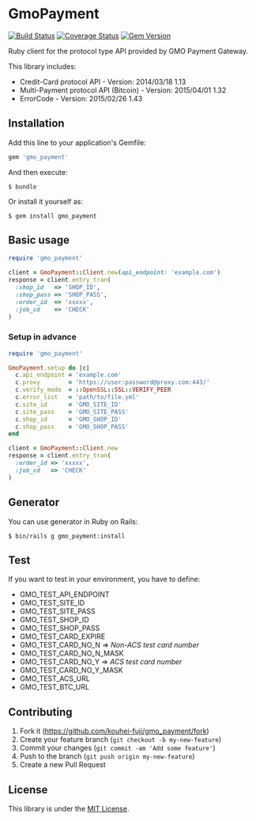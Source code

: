 # GmoPayment

[![Build Status](https://travis-ci.org/kouhei-fuji/gmo_payment.svg?branch=master)](https://travis-ci.org/kouhei-fuji/gmo_payment) [![Coverage Status](https://coveralls.io/repos/kouhei-fuji/gmo_payment/badge.svg?branch=master&service=github)](https://coveralls.io/github/kouhei-fuji/gmo_payment?branch=master) [![Gem Version](https://badge.fury.io/rb/gmo_payment.svg)](https://badge.fury.io/rb/gmo_payment)

Ruby client for the protocol type API provided by GMO Payment Gateway.

This library includes:

- Credit-Card protocol API - Version: 2014/03/18 1.13
- Multi-Payment protocol API (Bitcoin) - Version: 2015/04/01 1.32
- ErrorCode - Version: 2015/02/26 1.43

## Installation

Add this line to your application's Gemfile:

```ruby
gem 'gmo_payment'
```

And then execute:

    $ bundle

Or install it yourself as:

    $ gem install gmo_payment

## Basic usage

```ruby
require 'gmo_payment'

client = GmoPayment::Client.new(api_endpoint: 'example.com')
response = client.entry_tran(
  :shop_id   => 'SHOP_ID',
  :shop_pass => 'SHOP_PASS',
  :order_id  => 'xxxxx',
  :job_cd    => 'CHECK'
)
```

### Setup in advance

```ruby
require 'gmo_payment'

GmoPayment.setup do |c|
  c.api_endpoint = 'example.com'
  c.proxy        = 'https://user:password@proxy.com:443/'
  c.verify_mode  = ::OpenSSL::SSL::VERIFY_PEER
  c.error_list   = 'path/to/file.yml'
  c.site_id      = 'GMO_SITE_ID'
  c.site_pass    = 'GMO_SITE_PASS'
  c.shop_id      = 'GMO_SHOP_ID'
  c.shop_pass    = 'GMO_SHOP_PASS'
end

client = GmoPayment::Client.new
response = client.entry_tran(
  :order_id => 'xxxxx',
  :job_cd   => 'CHECK'
)
```

## Generator

You can use generator in Ruby on Rails:

    $ bin/rails g gmo_payment:install

## Test

If you want to test in your environment, you have to define:

- GMO_TEST_API_ENDPOINT
- GMO_TEST_SITE_ID
- GMO_TEST_SITE_PASS
- GMO_TEST_SHOP_ID
- GMO_TEST_SHOP_PASS
- GMO_TEST_CARD_EXPIRE
- GMO_TEST_CARD_NO_N
  => _Non-ACS test card number_
- GMO_TEST_CARD_NO_N_MASK
- GMO_TEST_CARD_NO_Y
  => _ACS test card number_
- GMO_TEST_CARD_NO_Y_MASK
- GMO_TEST_ACS_URL
- GMO_TEST_BTC_URL

## Contributing

1. Fork it (https://github.com/kouhei-fuji/gmo_payment/fork)
2. Create your feature branch (`git checkout -b my-new-feature`)
3. Commit your changes (`git commit -am 'Add some feature'`)
4. Push to the branch (`git push origin my-new-feature`)
5. Create a new Pull Request

## License

This library is under the [MIT License](https://opensource.org/licenses/MIT).
